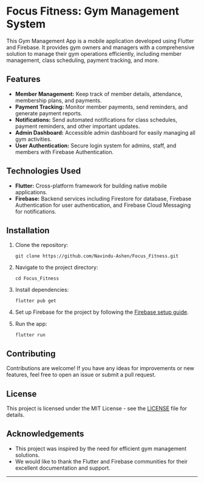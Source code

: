 # Focus Fitness: Gym Management System

This Gym Management App is a mobile application developed using Flutter and Firebase. It provides gym owners and managers with a comprehensive solution to manage their gym operations efficiently, including member management, class scheduling, payment tracking, and more.

## Features

- **Member Management:** Keep track of member details, attendance, membership plans, and payments.
- **Payment Tracking:** Monitor member payments, send reminders, and generate payment reports.
- **Notifications:** Send automated notifications for class schedules, payment reminders, and other important updates.
- **Admin Dashboard:** Accessible admin dashboard for easily managing all gym activities.
- **User Authentication:** Secure login system for admins, staff, and members with Firebase Authentication.

## Technologies Used

- **Flutter:** Cross-platform framework for building native mobile applications.
- **Firebase:** Backend services including Firestore for database, Firebase Authentication for user authentication, and Firebase Cloud Messaging for notifications.

## Installation

1. Clone the repository:

   ```
   git clone https://github.com/Navindu-Ashen/Focus_Fitness.git
   ```

2. Navigate to the project directory:

   ```
   cd Focus_Fitness
   ```

3. Install dependencies:

   ```
   flutter pub get
   ```

4. Set up Firebase for the project by following the [Firebase setup guide](https://firebase.google.com/docs/flutter/setup).

5. Run the app:

   ```
   flutter run
   ```

## Contributing

Contributions are welcome! If you have any ideas for improvements or new features, feel free to open an issue or submit a pull request.

## License

This project is licensed under the MIT License - see the [LICENSE](LICENSE) file for details.

## Acknowledgements

- This project was inspired by the need for efficient gym management solutions.
- We would like to thank the Flutter and Firebase communities for their excellent documentation and support.

---
